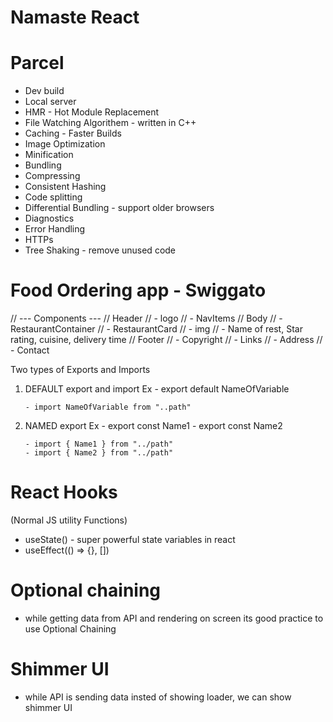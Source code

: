 # Namaste React

# Parcel

- Dev build
- Local server
- HMR - Hot Module Replacement
- File Watching Algorithem - written in C++
- Caching - Faster Builds
- Image Optimization
- Minification
- Bundling
- Compressing
- Consistent Hashing
- Code splitting
- Differential Bundling - support older browsers
- Diagnostics
- Error Handling
- HTTPs
- Tree Shaking - remove unused code

# Food Ordering app - Swiggato

// --- Components ---
// Header
// - logo
// - NavItems
// Body
// - RestaurantContainer
// - RestaurantCard
// - img
// - Name of rest, Star rating, cuisine, delivery time
// Footer
// - Copyright
// - Links
// - Address
// - Contact

Two types of Exports and Imports

1.  DEFAULT export and import
    Ex - export default NameOfVariable

        - import NameOfVariable from "..path"

2.  NAMED export
    Ex - export const Name1 - export const Name2

        - import { Name1 } from "../path"
        - import { Name2 } from "../path"

# React Hooks

(Normal JS utility Functions)

- useState() - super powerful state variables in react
- useEffect(() => {}, [])

# Optional chaining

- while getting data from API and rendering on screen its good practice to use Optional Chaining

# Shimmer UI

- while API is sending data insted of showing loader, we can show shimmer UI
